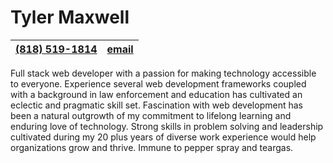 # Tyler Maxwell


|[(818) 519-1814](tel:8185191814)|[email]
|---|---|

Full stack web developer with a passion for making technology accessible to everyone.  Experience several web development frameworks coupled with a background in law enforcement and education has cultivated an eclectic and pragmatic skill set. Fascination with web development has been a natural outgrowth of my commitment to lifelong learning and enduring love of technology. Strong skills in problem solving and leadership cultivated during my 20 plus years of diverse work experience would help organizations grow and thrive. Immune to pepper spray and teargas. 




[link]: https://www.tylermaxwell.co
[linkback]: https://www.tylermaxwell.co/resume
[email]: mailto:tylermaxwell661@gmail.com